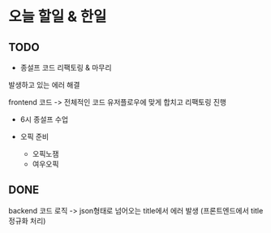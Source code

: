 # 오늘 할일 & 한일

## TODO

- 종설프 코드 리팩토링 & 마무리

발생하고 있는 에러 해결

frontend 코드
-> 전체적인 코드 유저플로우에 맞게 합치고 리팩토링 진행

- 6시 종설프 수업

- 오픽 준비

  - 오픽노잼
  - 여우오픽

## DONE

backend 코드 로직
-> json형태로 넘어오는 title에서 에러 발생 (프론트엔드에서 title 정규화 처리)
